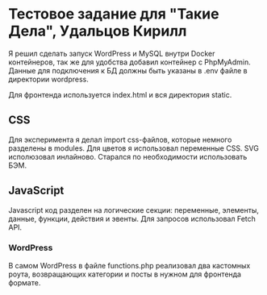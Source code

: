 # Тестовое задание для "Такие Дела", Удальцов Кирилл

Я решил сделать запуск WordPress и MySQL внутри Docker контейнеров, так же для удобства добавил контейнер с PhpMyAdmin. Данные для подключения к БД должны быть указаны в .env файле в директории wordpress.

Для фронтенда используется index.html и вся директория static.

## CSS

Для эксперимента я делал import css-файлов, которые немного разделены в modules. Для цветов я использовал переменные CSS. SVG исполюзовал инлайново. Старался по необходимости использовать БЭМ.

## JavaScript

Javascript код разделен на логические секции: переменные, элементы, данные, функции, действия и эвенты. Для запросов использовал Fetch API.

### WordPress

В самом WordPress в файле functions.php реализовал два кастомных роута, возвращающих категории и посты в нужном для фронтенда формате.
